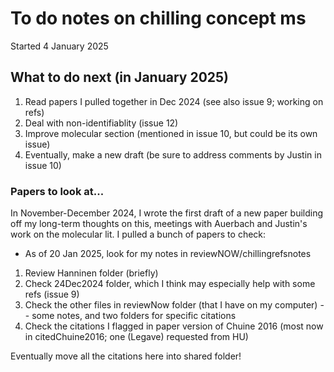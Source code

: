 # To do notes on chilling concept ms
Started 4 January 2025

## What to do next (in January 2025)

1. Read papers I pulled together in Dec 2024 (see also issue 9; working on refs)
2. Deal with non-identifiablity (issue 12)
3. Improve molecular section (mentioned in issue 10, but could be its own issue)
4. Eventually, make a new draft (be sure to address comments by Justin in issue 10)


### Papers to look at...
In November-December 2024, I wrote the first draft of a new paper building off my long-term thoughts on this, meetings with Auerbach and Justin's work on the molecular lit. I pulled a bunch of papers to check:

* As of 20 Jan 2025, look for my notes in reviewNOW/chillingrefsnotes
1. Review Hanninen folder (briefly)
2. Check 24Dec2024 folder, which I think may especially help with some refs (issue 9)
3. Check the other files in reviewNow folder (that I have on my computer) -- some notes, and two folders for specific citations
4. Check the citations I flagged in paper version of Chuine 2016 (most now in citedChuine2016; one (Legave) requested from HU)

Eventually move all the citations here into shared folder!
